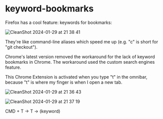 # keyword-bookmarks

Firefox has a cool feature: keywords for bookmarks:

![CleanShot 2024-01-29 at 21 38 41](https://github.com/MattKleinsmith/keyword-bookmarks/assets/8968171/07d2deaf-32d2-4f21-a3f4-a0282d38c62c)

They're like command-line aliases which speed me up (e.g. "c" is short for "git checkout").

Chrome's latest version removed the workaround for the lack of keyword bookmarks in Chrome. The workaround used the custom search engines feature.

This Chrome Extension is activated when you type "t" in the omnibar, because "t" is where my finger is when I open a new tab.

![CleanShot 2024-01-29 at 21 36 43](https://github.com/MattKleinsmith/keyword-bookmarks/assets/8968171/e5b0d955-5868-490d-8fd6-2ef93de9136a)

![CleanShot 2024-01-29 at 21 37 19](https://github.com/MattKleinsmith/keyword-bookmarks/assets/8968171/e702fa8e-fb17-4e22-a36a-43a1b15fd807)

CMD + T -> T -> (keyword)
